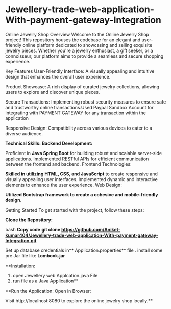 # Jewellery-trade-web-application-With-payment-gateway-Integration

Online Jewelry Shop
Overview
Welcome to the Online Jewelry Shop project! This repository houses the codebase for an elegant and user-friendly online platform dedicated to showcasing and selling exquisite jewelry pieces. Whether you're a jewelry enthusiast, a gift seeker, or a connoisseur, our platform aims to provide a seamless and secure shopping experience.

Key Features
User-Friendly Interface: A visually appealing and intuitive design that enhances the overall user experience.

Product Showcase: A rich display of curated jewelry collections, allowing users to explore and discover unique pieces.

Secure Transactions: Implementing robust security measures to ensure safe and trustworthy online transactions.Used Paypal Sandbox Account for integrating with PAYMENT GATEWAY for any transaction within the application

Responsive Design: Compatibility across various devices to cater to a diverse audience.


**Technical Skills:**
**Backend Development:**

Proficient in **Java Spring Boot** for building robust and scalable server-side applications.
Implemented RESTful APIs for efficient communication between the frontend and backend.
Frontend Technologies:

**Skilled in utilizing HTML, CSS, and JavaScript** to create responsive and visually appealing user interfaces.
Implemented dynamic and interactive elements to enhance the user experience.
Web Design:

**Utilized Bootstrap framework to create a cohesive and mobile-friendly design.**

Getting Started
To get started with the project, follow these steps:

**Clone the Repository:**

bash
**Copy code**
**git clone https://github.com/Aniket-kumar404/Jewellery-trade-web-application-With-payment-gateway-Integration.git**

Set up database credentials in** Application.properties** file .
install some pre Jar file like
**Lombook.jar**

**Installation:
1) open Jewellery web Applcation.java File
2) run file as a Java Application**

**Run the Application:
Open in Browser:

Visit http://localhost:8080 to explore the online jewelry shop locally.**
